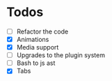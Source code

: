 # Todos

- [ ] Refactor the code
- [x] Animations
- [x] Media support
- [ ] Upgrades to the plugin system
- [ ] Bash to js ast
- [x] Tabs
